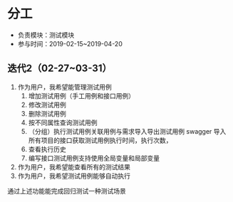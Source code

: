 # 分工

* 负责模块：测试模块
* 参与时间：2019-02-15~2019-04-20

## 迭代2（02-27~03-31）

1. 作为用户，我希望能管理测试用例
   1. 增加测试用例（手工用例和接口用例）
   2. 修改测试用例
   3. 删除测试用例
   4. 按不同属性查询测试用例
   5. （分组）执行测试用例关联用例与需求导入导出测试用例 swagger 导入所有项目的接口获取测试用例执行时间，执行次数，
   6. 查看执行历史
   7. 编写接口测试用例支持使用全局变量和局部变量
2. 作为用户，我希望能查看所有的测试结果
3. 作为用户，我希望测试用例能够自动执行

通过上述功能能完成回归测试一种测试场景